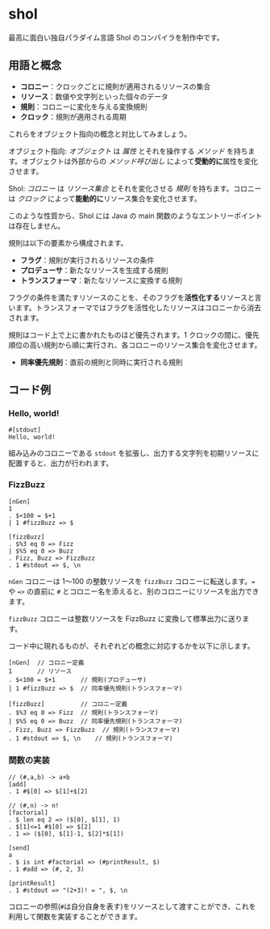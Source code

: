 # shol

最高に面白い独自パラダイム言語 Shol のコンパイラを制作中です。

## 用語と概念

- **コロニー**：クロックごとに規則が適用されるリソースの集合
- **リソース**：数値や文字列といった個々のデータ
- **規則**：コロニーに変化を与える変換規則
- **クロック**：規則が適用される周期

これらをオブジェクト指向の概念と対比してみましょう。

オブジェクト指向: *オブジェクト* は *属性* とそれを操作する *メソッド* を持ちます。オブジェクトは外部からの *メソッド呼び出し* によって**受動的に**属性を変化させます。

Shol: *コロニー* は *リソース集合* とそれを変化させる *規則* を持ちます。コロニーは *クロック* によって**能動的に**リソース集合を変化させます。

このような性質から、Shol には Java の main 関数のようなエントリーポイントは存在しません。

規則は以下の要素から構成されます。

- **フラグ**：規則が実行されるリソースの条件
- **プロデューサ**：新たなリソースを生成する規則
- **トランスフォーマ**：新たなリソースに変換する規則

フラグの条件を満たすリソースのことを、そのフラグを**活性化する**リソースと言います。トランスフォーマではフラグを活性化したリソースはコロニーから消去されます。

規則はコード上で上に書かれたものほど優先されます。1 クロックの間に、優先順位の高い規則から順に実行され、各コロニーのリソース集合を変化させます。

- **同率優先規則**：直前の規則と同時に実行される規則

## コード例

### Hello, world!

```
#[stdout]
Hello, world!
```

組み込みのコロニーである `stdout` を拡張し、出力する文字列を初期リソースに配置すると、出力が行われます。

### FizzBuzz

```
[nGen]
1
. $<100 = $+1
| 1 #fizzBuzz => $

[fizzBuzz]
. $%3 eq 0 => Fizz
| $%5 eq 0 => Buzz
. Fizz, Buzz => FizzBuzz
. 1 #stdout => $, \n
```

`nGen` コロニーは 1〜100 の整数リソースを `fizzBuzz` コロニーに転送します。`=` や `=>` の直前に `#` とコロニー名を添えると、別のコロニーにリソースを出力できます。

`fizzBuzz` コロニーは整数リソースを FizzBuzz に変換して標準出力に送ります。

コード中に現れるものが、それぞれどの概念に対応するかを以下に示します。

```
[nGen]  // コロニー定義
1       // リソース
. $<100 = $+1       // 規則(プロデューサ)
| 1 #fizzBuzz => $  // 同率優先規則(トランスフォーマ)

[fizzBuzz]          // コロニー定義
. $%3 eq 0 => Fizz  // 規則(トランスフォーマ)
| $%5 eq 0 => Buzz  // 同率優先規則(トランスフォーマ)
. Fizz, Buzz => FizzBuzz  // 規則(トランスフォーマ)
. 1 #stdout => $, \n    // 規則(トランスフォーマ)
```

### 関数の実装

```
// (#,a,b) -> a+b
[add]
. 1 #$[0] => $[1]+$[2]

// (#,n) -> n!
[factorial]
. $ len eq 2 => ($[0], $[1], 1)
. $[1]<=1 #$[0] => $[2]
. 1 => ($[0], $[1]-1, $[2]*$[1])

[send]
a
. $ is int #factorial => (#printResult, $)
. 1 #add => (#, 2, 3)

[printResult]
. 1 #stdout => "(2+3)! = ", $, \n
```

コロニーの参照(`#`は自分自身を表す)をリソースとして渡すことができ、これを利用して関数を実装することができます。
